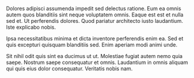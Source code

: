 Dolores adipisci assumenda impedit sed delectus ratione. Eum ea omnis autem quos blanditiis sint neque voluptatem omnis. Eaque est est et nulla sed et. Ut perferendis dolores. Quod pariatur architecto iusto laudantium. Iste explicabo nobis.
 Ipsa necessitatibus minima et dicta inventore perferendis enim ea. Sed et quis excepturi quisquam blanditiis sed. Enim aperiam modi animi unde.
 Sit nihil odit quis sint ea ducimus ut ut. Molestiae fugiat autem nemo quia saepe. Nostrum saepe consequatur et omnis. Laudantium in omnis aliquam qui quis eius dolor consequatur. Veritatis nobis nam.
